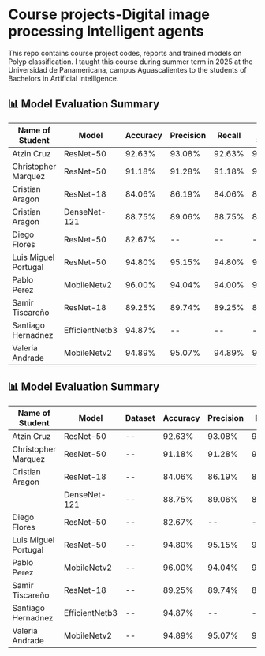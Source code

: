 # Course projects-Digital image processing Intelligent agents
This repo contains course project codes, reports and trained models on Polyp classification. I taught this course during summer term in 2025 at the Universidad de Panamericana, campus Aguascalientes to the students of Bachelors in Artificial Intelligence. 


## 📊 Model Evaluation Summary

| Name of Student | Model        | Accuracy | Precision | Recall | F1 Score | Specificity |
|-----------------|--------------|----------|-----------|--------|----------|-------------|
| Atzin Cruz      | ResNet-50    | 92.63%    | 93.08%     | 92.63%  | 92.50%    | 98.95%       |
| Christopher Marquez  | ResNet-50     | 91.18%    | 91.28%     | 91.18%  | 91.15%    | --    |
| Cristian Aragon    | ResNet-18 | 84.06%    | 86.19%     | 84.06%  | 83.41%    | --       |
| Cristian Aragon    | DenseNet-121 | 88.75%    | 89.06%     | 88.75%  | 88.76%    | --       |
| Diego Flores    | ResNet-50 | 82.67%    | --     | --  | --   | --      |
| Luis Miguel Portugal    | ResNet-50 | 94.80%    | 95.15%     | 94.80%  | 94.88%    | --       |
| Pablo Perez    | MobileNetv2 | 96.00%    | 94.04%     | 94.00%  | 93.99%    | 97.00%       |
| Samir Tiscareño    | ResNet-18 | 89.25%    | 89.74%     | 89.25%  | 89.20%    | 89.74%       |
| Santiago Hernadnez  | EfficientNetb3 | 94.87%    | --     | --  | --   | --      |
| Valeria Andrade | MobileNetv2 | 94.89%    | 95.07%     | 94.89%  | 94.87%    | 97.44%       |

## 📊 Model Evaluation Summary

| Name of Student       | Model           | Dataset        | Accuracy | Precision | Recall | F1 Score | Specificity |
|-----------------------|------------------|----------------|----------|-----------|--------|----------|-------------|
| Atzin Cruz            | ResNet-50        | --             | 92.63%   | 93.08%    | 92.63% | 92.50%   | 98.95%      |
| Christopher Marquez   | ResNet-50        | --             | 91.18%   | 91.28%    | 91.18% | 91.15%   | --          |
| Cristian Aragon       | ResNet-18        | --             | 84.06%   | 86.19%    | 84.06% | 83.41%   | --          |
|                       | DenseNet-121     | --             | 88.75%   | 89.06%    | 88.75% | 88.76%   | --          |
| Diego Flores          | ResNet-50        | --             | 82.67%   | --        | --     | --       | --          |
| Luis Miguel Portugal  | ResNet-50        | --             | 94.80%   | 95.15%    | 94.80% | 94.88%   | --          |
| Pablo Perez           | MobileNetv2      | --             | 96.00%   | 94.04%    | 94.00% | 93.99%   | 97.00%      |
| Samir Tiscareño       | ResNet-18        | --             | 89.25%   | 89.74%    | 89.25% | 89.20%   | 89.74%      |
| Santiago Hernadnez    | EfficientNetb3   | --             | 94.87%   | --        | --     | --       | --          |
| Valeria Andrade       | MobileNetv2      | --             | 94.89%   | 95.07%    | 94.89% | 94.87%   | 97.44%      |

